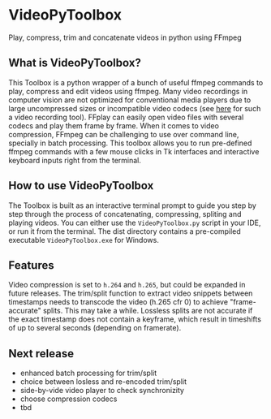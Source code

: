 # VideoPyToolbox
Play, compress, trim and concatenate videos in python using FFmpeg

## What is VideoPyToolbox?
This Toolbox is a python wrapper of a bunch of useful ffmpeg commands to play, compress and edit videos using ffmpeg.
Many video recordings in computer vision are not optimized for conventional media players due to large uncompressed sizes or incompatible video codecs (see [here](https://gitlab.ruhr-uni-bochum.de/ikn/syncflir) for such a video recording tool). FFplay can easily open video files with several codecs and play them frame by frame.
When it comes to video compression, FFmpeg can be challenging to use over command line, specially in batch processing. This toolbox allows you to run pre-defined ffmpeg commands with a few mouse clicks in Tk interfaces and interactive keyboard inputs right from the terminal.

## How to use VideoPyToolbox
The Toolbox is built as an interactive terminal prompt to guide you step by step through the process of concatenating, compressing, spliting and playing videos. You can either use the `VideoPyToolbox.py` script in your IDE, or run it from the terminal. The dist directory contains a pre-compiled executable `VideoPyToolbox.exe` for Windows. 

## Features
Video compression is set to `h.264` and `h.265`, but could be expanded in future releases. The trim/split function to extract video snippets between timestamps needs to transcode the video (h.265 cfr 0) to achieve "frame-accurate" splits. This may take a while. Lossless splits are not accurate if the exact timestamp does not contain a keyframe, which result in timeshifts of up to several seconds (depending on framerate).      

## Next release
* enhanced batch processing for trim/split
* choice between losless and re-encoded trim/split
* side-by-vide video player to check synchronizity
* choose compression codecs
* tbd

